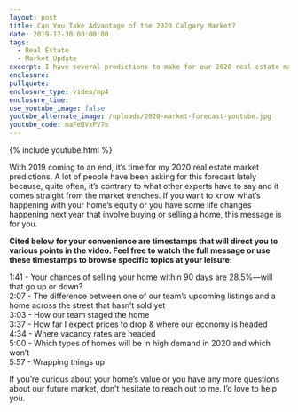 ```yaml
---
layout: post
title: Can You Take Advantage of the 2020 Calgary Market?
date: 2019-12-30 00:00:00
tags:
  - Real Estate
  - Market Update
excerpt: I have several predictions to make for our 2020 real estate market.
enclosure:
pullquote:
enclosure_type: video/mp4
enclosure_time:
use_youtube_image: false
youtube_alternate_image: /uploads/2020-market-forecast-youtube.jpg
youtube_code: maFeBVxPV7o
---
```


{% include youtube.html %}

With 2019 coming to an end, it’s time for my 2020 real estate market predictions. A lot of people have been asking for this forecast lately because, quite often, it’s contrary to what other experts have to say and it comes straight from the market trenches. If you want to know what’s happening with your home’s equity or you have some life changes happening next year that involve buying or selling a home, this message is for you.

**Cited below for your convenience are timestamps that will direct you to various points in the video. Feel free to watch the full message or use these timestamps to browse specific topics at your leisure:**

1:41 - Your chances of selling your home within 90 days are 28.5%—will that go up or down?<br>2:07 - The difference between one of our team’s upcoming listings and a home across the street that hasn’t sold yet<br>3:03 - How our team staged the home<br>3:37 - How far I expect prices to drop & where our economy is headed<br>4:34 - Where vacancy rates are headed<br>5:00 - Which types of homes will be in high demand in 2020 and which won’t<br>5:57 - Wrapping things up

If you’re curious about your home’s value or you have any more questions about our future market, don’t hesitate to reach out to me. I’d love to help you.